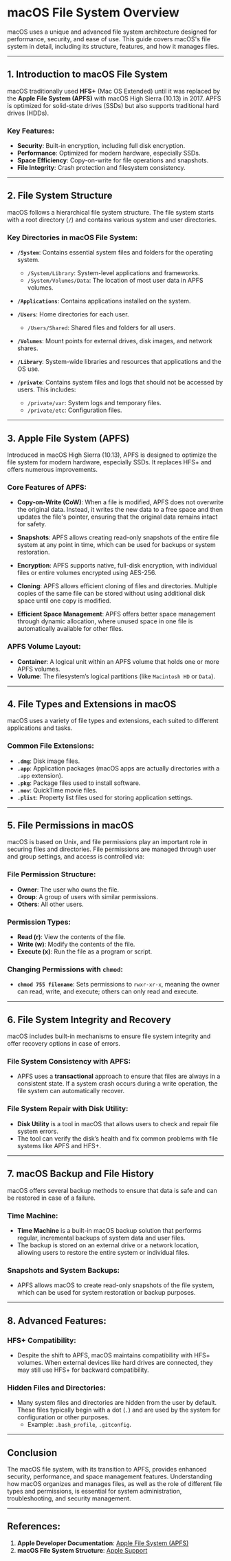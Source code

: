 # macOS File System Overview

macOS uses a unique and advanced file system architecture designed for performance, security, and ease of use. This guide covers macOS's file system in detail, including its structure, features, and how it manages files.

---

## 1. **Introduction to macOS File System**

macOS traditionally used **HFS+** (Mac OS Extended) until it was replaced by the **Apple File System (APFS)** with macOS High Sierra (10.13) in 2017. APFS is optimized for solid-state drives (SSDs) but also supports traditional hard drives (HDDs).

### Key Features:
- **Security**: Built-in encryption, including full disk encryption.
- **Performance**: Optimized for modern hardware, especially SSDs.
- **Space Efficiency**: Copy-on-write for file operations and snapshots.
- **File Integrity**: Crash protection and filesystem consistency.
  
---

## 2. **File System Structure**

macOS follows a hierarchical file system structure. The file system starts with a root directory (`/`) and contains various system and user directories.

### **Key Directories in macOS File System:**

- **`/System`**: Contains essential system files and folders for the operating system.
  - `/System/Library`: System-level applications and frameworks.
  - `/System/Volumes/Data`: The location of most user data in APFS volumes.
  
- **`/Applications`**: Contains applications installed on the system.
  
- **`/Users`**: Home directories for each user.
  - `/Users/Shared`: Shared files and folders for all users.
  
- **`/Volumes`**: Mount points for external drives, disk images, and network shares.

- **`/Library`**: System-wide libraries and resources that applications and the OS use.

- **`/private`**: Contains system files and logs that should not be accessed by users. This includes:
  - `/private/var`: System logs and temporary files.
  - `/private/etc`: Configuration files.

---

## 3. **Apple File System (APFS)**

Introduced in macOS High Sierra (10.13), APFS is designed to optimize the file system for modern hardware, especially SSDs. It replaces HFS+ and offers numerous improvements.

### **Core Features of APFS:**

- **Copy-on-Write (CoW)**: When a file is modified, APFS does not overwrite the original data. Instead, it writes the new data to a free space and then updates the file's pointer, ensuring that the original data remains intact for safety.
  
- **Snapshots**: APFS allows creating read-only snapshots of the entire file system at any point in time, which can be used for backups or system restoration.
  
- **Encryption**: APFS supports native, full-disk encryption, with individual files or entire volumes encrypted using AES-256.
  
- **Cloning**: APFS allows efficient cloning of files and directories. Multiple copies of the same file can be stored without using additional disk space until one copy is modified.
  
- **Efficient Space Management**: APFS offers better space management through dynamic allocation, where unused space in one file is automatically available for other files.

### **APFS Volume Layout:**
- **Container**: A logical unit within an APFS volume that holds one or more APFS volumes.
- **Volume**: The filesystem’s logical partitions (like `Macintosh HD` or `Data`).
  
---

## 4. **File Types and Extensions in macOS**

macOS uses a variety of file types and extensions, each suited to different applications and tasks.

### **Common File Extensions:**
- **`.dmg`**: Disk image files.
- **`.app`**: Application packages (macOS apps are actually directories with a `.app` extension).
- **`.pkg`**: Package files used to install software.
- **`.mov`**: QuickTime movie files.
- **`.plist`**: Property list files used for storing application settings.

---

## 5. **File Permissions in macOS**

macOS is based on Unix, and file permissions play an important role in securing files and directories. File permissions are managed through user and group settings, and access is controlled via:

### **File Permission Structure:**
- **Owner**: The user who owns the file.
- **Group**: A group of users with similar permissions.
- **Others**: All other users.

### **Permission Types:**
- **Read (r)**: View the contents of the file.
- **Write (w)**: Modify the contents of the file.
- **Execute (x)**: Run the file as a program or script.

### **Changing Permissions with `chmod`:**
- **`chmod 755 filename`**: Sets permissions to `rwxr-xr-x`, meaning the owner can read, write, and execute; others can only read and execute.

---

## 6. **File System Integrity and Recovery**

macOS includes built-in mechanisms to ensure file system integrity and offer recovery options in case of errors.

### **File System Consistency with APFS:**
- APFS uses a **transactional** approach to ensure that files are always in a consistent state. If a system crash occurs during a write operation, the file system can automatically recover.
  
### **File System Repair with Disk Utility:**
- **Disk Utility** is a tool in macOS that allows users to check and repair file system errors.
- The tool can verify the disk’s health and fix common problems with file systems like APFS and HFS+.
  
---

## 7. **macOS Backup and File History**

macOS offers several backup methods to ensure that data is safe and can be restored in case of a failure.

### **Time Machine:**
- **Time Machine** is a built-in macOS backup solution that performs regular, incremental backups of system data and user files.
- The backup is stored on an external drive or a network location, allowing users to restore the entire system or individual files.

### **Snapshots and System Backups:**
- APFS allows macOS to create read-only snapshots of the file system, which can be used for system restoration or backup purposes.
  
---

## 8. **Advanced Features:**

### **HFS+ Compatibility:**
- Despite the shift to APFS, macOS maintains compatibility with HFS+ volumes. When external devices like hard drives are connected, they may still use HFS+ for backward compatibility.
  
### **Hidden Files and Directories:**
- Many system files and directories are hidden from the user by default. These files typically begin with a dot (`.`) and are used by the system for configuration or other purposes.
  - Example: `.bash_profile`, `.gitconfig`.

---

## Conclusion

The macOS file system, with its transition to APFS, provides enhanced security, performance, and space management features. Understanding how macOS organizes and manages files, as well as the role of different file types and permissions, is essential for system administration, troubleshooting, and security management.

---

## **References:**

1. **Apple Developer Documentation**: [Apple File System (APFS)](https://developer.apple.com/documentation/foundation/apfs)
2. **macOS File System Structure**: [Apple Support](https://support.apple.com/)

